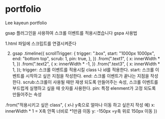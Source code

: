 # portfolio
Lee kayeun portfolio

gsap 플러그인을 사용하여 스크롤 이벤트를 적용시켰습니다
gspa 사용법

1.html 파일에 스크립트를 연결시켜준다
<script src="https://cdnjs.cloudflare.com/ajax/libs/gsap/3.12.4/gsap.min.js"></script>

<script src="https://cdnjs.cloudflare.com/ajax/libs/gsap/3.12.4/ScrollTrigger.min.js"></script>

2. gsap
  .timeline({
    scrollTrigger: {
      trigger: ".box",
      start: "1000px 1000px",
      end: "bottom top",
      scrub: 1,
      pin: true,
    },
  })
  .from(".text1", {
    x: innerWidth * 1,
  })
  .from(".text2", {
    x: innerWidth * -1,
  })
  .from(".text3", {
    x: innerWidth * 1,
  });
trigger: 스크롤 이벤트를 적용시킬 class 나 id를 적용한다.
start: 스크롤 이벤트를 시작하고 싶은 지점을 작성한다.
end: 스크롤 이벤트가 끝나는 지점을 작성한다.
scrub:스크롤이 사용될 때만 재생 되도록 만들어주는 속성,
      스크롤 이벤트를 부드럽게 실행하고 싶을 때 숫자를 사용한다.
pin: 특정 elenment가 고정 되도록 만들어주는 속성

.from("적용시키고 싶은 class", {
x나 y축으로 얼마나 이동 하고 싶은지 작성
예) x: innerWidth * 1 = X축 안쪽 너비로 *1만큼 이동
    y: -150px =y축 위로 150px 이동
})
